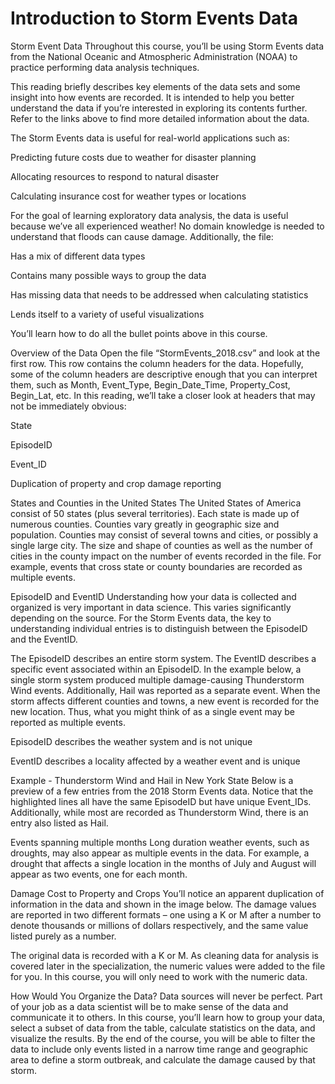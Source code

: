 # Introduction to Storm Events Data
Storm Event Data
Throughout this course, you’ll be using Storm Events data from the National Oceanic and Atmospheric Administration (NOAA) to practice performing data analysis techniques. 

This reading briefly describes key elements of the data sets and some insight into how events are recorded. It is intended to help you better understand the data if you’re interested in exploring its contents further. Refer to the links above to find more detailed information about the data.

The Storm Events data is useful for real-world applications such as:

Predicting future costs due to weather for disaster planning

Allocating resources to respond to natural disaster 

Calculating insurance cost for weather types or locations

For the goal of learning exploratory data analysis, the data is useful because we’ve all experienced weather! No domain knowledge is needed to understand that floods can cause damage. Additionally, the file: 

Has a mix of different data types

Contains many possible ways to group the data

Has missing data that needs to be addressed when calculating statistics

Lends itself to a variety of useful visualizations

You’ll learn how to do all the bullet points above in this course.

Overview  of the Data
Open the file “StormEvents_2018.csv” and look at the first row. This row contains the column headers for the data. Hopefully, some of the column headers are descriptive enough that you can interpret them, such as Month, Event_Type, Begin_Date_Time, Property_Cost, Begin_Lat, etc. In this reading, we’ll take a closer look at headers that may not be immediately obvious:

State

EpisodeID

Event_ID

Duplication of property and crop damage reporting

States and Counties in the United States
The United States of America consist of 50 states (plus several territories). Each state is made up of numerous counties. Counties vary greatly in geographic size and population. Counties may consist of several towns and cities, or possibly a single large city. The size and shape of counties as well as the number of cities in the county impact on the number of events recorded in the file. For example, events that cross state or county boundaries are recorded as multiple events. 

EpisodeID and EventID
Understanding how your data is collected and organized is very important in data science. This varies significantly depending on the source. For the Storm Events data, the key to understanding individual entries is to distinguish between the EpisodeID and the EventID.   

The EpisodeID describes an entire storm system. The EventID describes a specific event associated within an EpisodeID. In the example below, a single storm system produced multiple damage-causing Thunderstorm Wind events. Additionally, Hail was reported as a separate event. When the storm affects different counties and towns, a new event is recorded for the new location. Thus, what you might think of as a single event may be reported as multiple events.

EpisodeID describes the weather system and is not unique

EventID describes a locality affected by a weather event and is unique

Example - Thunderstorm Wind and Hail in New York State
Below is a preview of a few entries from the 2018 Storm Events data. Notice that the highlighted lines all have the same EpisodeID but have unique Event_IDs. Additionally, while most are recorded as Thunderstorm Wind, there is an entry also listed as Hail. 


Events spanning multiple months
Long duration weather events, such as droughts, may also appear as multiple events in the data. For example, a drought that affects a single location in the months of July and August will appear as two events, one for each month.   

Damage Cost to Property and Crops
You’ll notice an apparent duplication of information in the data and shown in the image below. The damage values are reported in two different formats – one using a K or M after a number to denote thousands or millions of dollars respectively, and the same value listed purely as a number. 



The original data is recorded with a K or M. As cleaning data for analysis is covered later in the specialization, the numeric values were added to the file for you. In this course, you will only need to work with the numeric data.

How Would You Organize the Data?
Data sources will never be perfect. Part of your job as a data scientist will be to make sense of the data and communicate it to others. In this course, you’ll learn how to group your data, select a subset of data from the table, calculate statistics on the data, and visualize the results. By the end of the course, you will be able to filter the data to include only events listed in a narrow time range and geographic area to define a storm outbreak, and calculate the damage caused by that storm.
